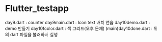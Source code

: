 # Flutter_testapp

day9.dart : counter
day9main.dart : Icon text 배치 연습
day10demo.dart : demo 만들기
day10fcolor.dart : 색 그리드(오후 문제)
(main)day10done.dart : 위의 dart 파일을 불러와서 실행
